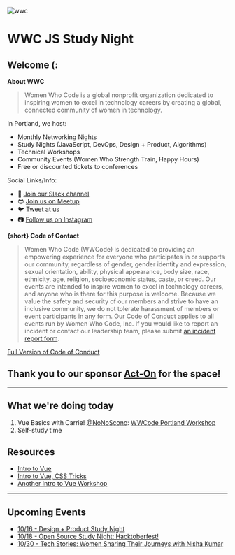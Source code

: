 ![wwc](https://a248.e.akamai.net/secure.meetupstatic.com/photos/event/1/e/5/4/highres_456127764.jpeg)

# WWC JS Study Night

## Welcome (:
**About WWC**
> Women Who Code is a global nonprofit organization dedicated to inspiring women to excel in technology careers by creating a global, connected community of women in technology.

In Portland, we host:
- Monthly Networking Nights
- Study Nights (JavaScript, DevOps, Design + Product, Algorithms)
- Technical Workshops
- Community Events (Women Who Strength Train, Happy Hours)
- Free or discounted tickets to conferences 

Social Links/Info:
- 💬 [Join our Slack channel](https://goo.gl/forms/sBKUgZ9hHnnmWn7z1)
- 😎 [Join us on Meetup](https://www.meetup.com/Women-Who-Code-Portland/)
- 🐦 [Tweet at us](https://twitter.com/WWCodePortland)
- 📷 [Follow us on Instagram](https://www.instagram.com/wwcodeportland/)


**{short} Code of Contact**
> Women Who Code (WWCode) is dedicated to providing an empowering experience for everyone who participates in or supports our community, regardless of gender, gender identity and expression, sexual orientation, ability, physical appearance, body size, race, ethnicity, age, religion, socioeconomic status, caste, or creed. Our events are intended to inspire women to excel in technology careers, and anyone who is there for this purpose is welcome. Because we value the safety and security of our members and strive to have an inclusive community, we do not tolerate harassment of members or event participants in any form. Our Code of Conduct applies to all events run by Women Who Code, Inc. If you would like to report an incident or contact our leadership team, please submit [an incident report form](https://docs.google.com/forms/d/e/1FAIpQLScmJq0Evb0aDbx4flmmZT1xX0GCXj_F--5asjfH7XvkrLo4xA/viewform).

[Full Version of Code of Conduct](https://www.meetup.com/Women-Who-Code-Portland/pages/22236117/Code_of_Conduct/)

## Thank you to our sponsor [Act-On](https://www.act-on.com/) for the space!

----------------

## What we're doing today
1. Vue Basics with Carrie! [@NoNoScono](https://twitter.com/NoNoScono): [WWCode Portland Workshop](https://codepen.io/carriescono/post/wwcode-portland-workshop)
2. Self-study time

## Resources
- [Intro to Vue](https://vuejs.org/v2/guide/)
- [Intro to Vue, CSS Tricks](https://css-tricks.com/intro-to-vue-1-rendering-directives-events/)
- [Another Intro to Vue Workshop](https://github.com/sdras/intro-to-vue)

---------

## Upcoming Events
- [10/16 - Design + Product Study Night](https://www.meetup.com/Women-Who-Code-Portland/events/vchzzpyxnbvb/)
- [10/18 - Open Source Study Night: Hacktoberfest!](https://www.meetup.com/Women-Who-Code-Portland/events/254605480/)
- [10/30 - Tech Stories: Women Sharing Their Journeys with Nisha Kumar](https://www.meetup.com/Women-Who-Code-Portland/events/255386338/)

